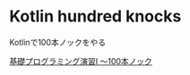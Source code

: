 # Kotlin hundred knocks

Kotlinで100本ノックをやる

[基礎プログラミング演習I 〜100本ノック](http://www.cc.kyoto-su.ac.jp/~mmina/bp1/hundredKnocks.html)
